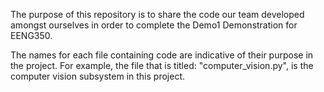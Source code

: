 The purpose of this repository is to share the code our team developed amongst ourselves in order to complete the Demo1 Demonstration for EENG350.

The names for each file containing code are indicative of their purpose in the project. For example, the file that is titled: "computer_vision.py", is the computer vision subsystem in this project.
